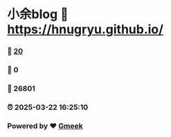 # 小余blog :link: https://hnugryu.github.io/ 
### :page_facing_up: [20](https://hnugryu.github.io//tag.html) 
### :speech_balloon: 0 
### :hibiscus: 26801 
### :alarm_clock: 2025-03-22 16:25:10 
### Powered by :heart: [Gmeek](https://github.com/Meekdai/Gmeek)
